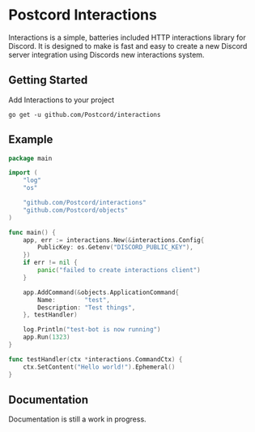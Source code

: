 # Postcord Interactions

Interactions is a simple, batteries included HTTP interactions library for Discord.  It is designed to make is fast and easy to create a new Discord server integration using Discords new interactions system.

## Getting Started

Add Interactions to your project
```
go get -u github.com/Postcord/interactions
```

## Example

```go
package main

import (
    "log"
	"os"

    "github.com/Postcord/interactions"
    "github.com/Postcord/objects"
)

func main() {
    app, err := interactions.New(&interactions.Config{
        PublicKey: os.Getenv("DISCORD_PUBLIC_KEY"),
    })
    if err != nil {
        panic("failed to create interactions client")
    }

    app.AddCommand(&objects.ApplicationCommand{
        Name:        "test",
        Description: "Test things",
    }, testHandler)

    log.Println("test-bot is now running")
    app.Run(1323)
}

func testHandler(ctx *interactions.CommandCtx) {
    ctx.SetContent("Hello world!").Ephemeral()
}
```

## Documentation

Documentation is still a work in progress.